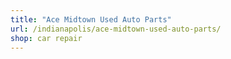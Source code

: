 ```yaml
---
title: "Ace Midtown Used Auto Parts"
url: /indianapolis/ace-midtown-used-auto-parts/
shop: car repair
---
```

